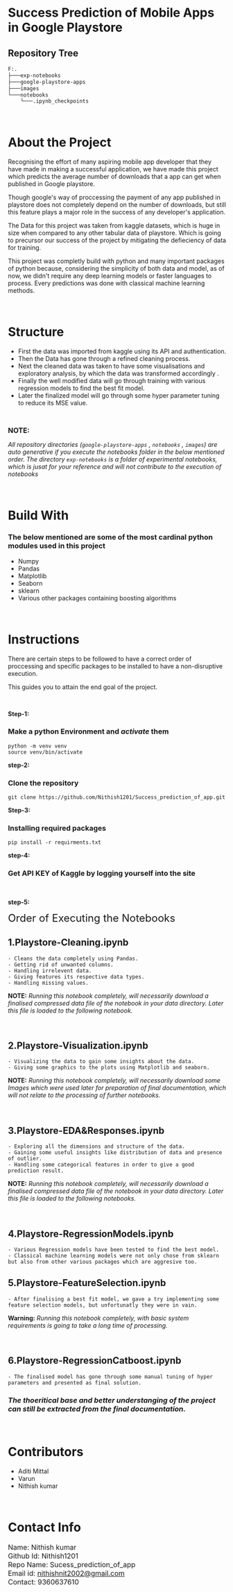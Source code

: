 # Success Prediction of Mobile Apps in Google Playstore

## Repository Tree

```bash
F:.
├───exp-notebooks
├───google-playstore-apps
├───images
└───notebooks
    └───.ipynb_checkpoints
```

<br/>

# About the Project


Recognising the effort of many aspiring mobile app developer that they have made in making a successful application, we have made this project which predicts the average number of downloads that a app can get when published in Google playstore.

Though google's way of proccessing the payment of any app published in playstore does not completely depend on the number of downloads, but still this feature plays a major role in the success of any developer's application.

The Data for this project was taken from kaggle datasets, which is huge in size when compared to any other tabular data of playstore. Which is going to precursor our success of the project by mitigating the defieciency of data for training.

This project was completly build with python and many important packages of python because, considering the simplicity of both data and model, as of now, we didn't require any deep learning models or faster languages to process.
Every predictions was done with classical machine learning methods.

<br/>

# Structure


- First the data was imported from kaggle using its API and authentication.
- Then the Data has gone through a refined cleaning process.
- Next the cleaned data was taken to have some visualisations and exploratory analysis, by which the data was transformed accordingly .
- Finally the well modified data will go through training with various regression models to find the best fit model.
- Later the finalized model will go through some hyper parameter tuning to reduce its MSE value.

<br/>

 <font size = "3">**NOTE:**</font>

 *All repository directories (```google-playstore-apps``` , ```notebooks``` , ```images```) are auto generative if you execute the notebooks folder in the below mentioned order. 
The directory ```exp-notebooks``` is a folder of experimental notebooks, which is jusat for your reference and will not contribute to the execution of notebooks*

<br/>

# Build With

### The below mentioned are some of the most cardinal python modules used in this project

- Numpy 
- Pandas
- Matplotlib
- Seaborn
- sklearn
- Various other packages containing boosting algorithms 

<br/>

# Instructions


There are certain steps to be followed to have a correct order of proccessing and specific packages to be installed to have a non-disruptive execution.

This guides you to attain the end goal of the project.

<br/>

**Step-1:**

### Make a python Environment and *activate* them

```
python -m venv venv
source venv/bin/activate
```

**step-2:**

### Clone the repository

```
git clone https://github.com/Nithish1201/Success_prediction_of_app.git
```


 **Step-3:**

### Installing required packages 

```
pip install -r requirments.txt
```

**step-4:**

### Get API KEY of Kaggle by logging yourself into the site
<br />

**step-5:**

 <font size = "5"> Order of Executing the Notebooks </font> 
<br/>

## 1.Playstore-Cleaning.ipynb

    - Cleans the data completely using Pandas.
    - Getting rid of unwanted columns.
    - Handling irrelevent data.
    - Giving features its respective data types.
    - Handling missing values.

**NOTE:**
*Running this notebook completely, will necessarily download a finalised compressed data file of the notebook in your data directory. Later this file is loaded to the following notebook.*

<br/>

## 2.Playstore-Visualization.ipynb

    - Visualizing the data to gain some insights about the data.
    - Giving some graphics to the plots using Matplotlib and seaborn.



**NOTE:**
*Running this notebook completely, will necessarily download some Images which were used later for preparation of final documentation, which will not relate to the processing of further notebooks.*

<br/>

## 3.Playstore-EDA&Responses.ipynb

    - Exploring all the dimensions and structure of the data.
    - Gaining some useful insights like distribution of data and presence of outlier.
    - Handling some categorical features in order to give a good prediction result.



**NOTE:**
*Running this notebook completely, will necessarily download a finalised  compressed data file of the notebook in your data directory. Later this file is loaded to the following notebooks.*

<br/>


## 4.Playstore-RegressionModels.ipynb

    - Various Regression models have been tested to find the best model.
    - Classical machine learning models were not only chose from sklearn but also from other various packages which are aggresive too.


## 5.Playstore-FeatureSelection.ipynb

    - After finalising a best fit model, we gave a try implementing some feature selection models, but unfortunatly they were in vain.


**Warning:**
*Running this notebook completely, with basic system requirements is going to take a long time of processing.*

<br/>


## 6.Playstore-RegressionCatboost.ipynb

    - The finalised model has gone through some manual tuning of hyper parameters and presented as final solution.
    

 ### *The thoeritical base and better understanging of the project can still be extracted from the final documentation.*

<br/>

# Contributors
   
- Aditi Mittal
- Varun
- Nithish kumar 

<br/>

 # Contact Info

<font size = "3"> Name: Nithish kumar\
Github Id: Nithish1201\
Repo Name: Sucess_prediction_of_app\
Email id: nithishnit2002@gmail.com\
Contact: 9360637610<font/>